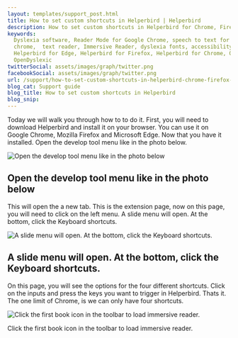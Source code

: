 ```yaml
---
layout: templates/support_post.html
title: How to set custom shortcuts in Helperbird | Helperbird
description: How to set custom shortcuts in Helperbird for Chrome, Firefox or Edge extension.
keywords:
  Dyslexia software, Reader Mode for Google Chrome, speech to text for chrome, Text to speech for
  chrome,  text reader, Immersive Reader, dyslexia fonts, accessibility software, dyslexia software,
  Helperbird for Edge, Helperbird for Firefox, Helperbird for Chrome, Opendyslexic for Chrome,
  OpenDyslexic
twitterSocial: assets/images/graph/twitter.png
facebookSocial: assets/images/graph/twitter.png
url: /support/how-to-set-custom-shortcuts-in-helperbird-chrome-firefox-edge
blog_cat: Support guide
blog_title: How to set custom shortcuts in Helperbird
blog_snip:
---
```


Today we will walk you through how to to do it. First, you will need to download Helperbird and
install it on your browser. You can use it on Google Chrome, Mozilla Firefox and Microsoft Edge. Now
that you have it installed. Open the develop tool menu like in the photo below.

![Open the develop tool menu like in the photo below](/assets/images/guide/shortcuts/open-menu-go-to-more-tools.png)

## Open the develop tool menu like in the photo below

This will open the a new tab. This is the extension page, now on this page, you will need to click
on the left menu. A slide menu will open. At the bottom, click the Keyboard shortcuts.

![A slide menu will open. At the bottom, click the Keyboard shortcuts.](/assets/images/guide/shortcuts/right-click-the-side-menu.png)

## A slide menu will open. At the bottom, click the Keyboard shortcuts.

On this page, you will see the options for the four different shortcuts. Click on the inputs and
press the keys you want to trigger in Helperbird. Thats it. The one limit of Chrome, is we can only
have four shortcuts.

![Click the first book icon in the toolbar to load immersive reader.](/assets/images/guide/shortcuts/input-the-keys-you-want-to-use)

Click the first book icon in the toolbar to load immersive reader.
